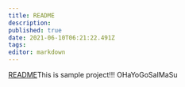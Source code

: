 ```yaml
---
title: README
description: 
published: true
date: 2021-06-10T06:21:22.491Z
tags: 
editor: markdown
---
```


[README](/Test/README)This is sample project!!!
OHaYoGoSaIMaSu